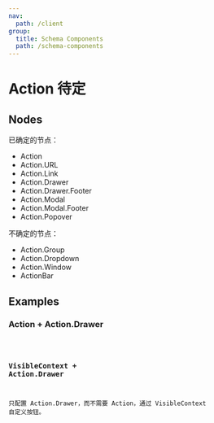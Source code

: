 ```yaml
---
nav:
  path: /client
group:
  title: Schema Components
  path: /schema-components
---
```


# Action <Badge>待定</Badge>

## Nodes

已确定的节点：

- Action
- Action.URL
- Action.Link
- Action.Drawer
- Action.Drawer.Footer
- Action.Modal
- Action.Modal.Footer
- Action.Popover

不确定的节点：

- Action.Group
- Action.Dropdown
- Action.Window
- ActionBar

## Examples

### Action + Action.Drawer

<code src="./demos/demo1.tsx"/>

### VisibleContext + Action.Drawer

只配置 Action.Drawer，而不需要 Action，通过 VisibleContext 自定义按钮。

<code src="./demos/demo2.tsx"/>
